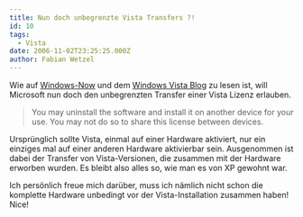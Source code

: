 ```yaml
---
title: Nun doch unbegrenzte Vista Transfers ?!
id: 10
tags:
  - Vista
date: 2006-11-02T23:25:25.000Z
author: Fabian Wetzel
---
```


Wie auf [Windows-Now](http://www.windows-now.com/blogs/robert/archive/2006/11/02/microsoft-listens-vista-eula-changes.aspx) und dem [Windows Vista Blog](http://windowsvistablog.com/blogs/windowsvista/archive/2006/11/02/news-revision-to-windows-vista-retail-licensing-terms.aspx) zu lesen ist, will Microsoft nun doch den unbegrenzten Transfer einer Vista Lizenz erlauben.
 > You may uninstall the software and install it on another device for your use. You may not do so to share this license between devices. 

Ursprünglich sollte Vista, einmal auf einer Hardware aktiviert, nur ein einziges mal auf einer anderen Hardware aktivierbar sein. Ausgenommen ist dabei der Transfer von Vista-Versionen, die zusammen mit der Hardware erworben wurden. Es bleibt also alles so, wie man es von XP gewohnt war.

Ich persönlich freue mich darüber, muss ich nämlich nicht schon die komplette Hardware unbedingt vor der Vista-Installation zusammen haben! Nice!

